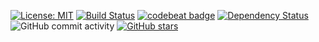[![License: MIT](https://img.shields.io/badge/License-MIT-yellow.svg)](https://opensource.org/licenses/MIT)
[![Build Status](https://travis-ci.org/MaximeAubanel/termonitor.svg?branch=master)](https://travis-ci.org/MaximeAubanel/termonitor)
[![codebeat badge](https://codebeat.co/badges/370b2558-c0d1-40d7-b630-5d5088103bb4)](https://codebeat.co/projects/github-com-maximeaubanel-termonitor-master)
[![Dependency Status](https://david-dm.org/MaximeAubanel/termonitor.svg)](https://david-dm.org/MaximeAubanel/termonitor)
![GitHub commit activity](https://img.shields.io/github/commit-activity/m/MaximeAubanel/termonitor.svg)
[![GitHub stars](https://img.shields.io/github/stars/MaximeAubanel/termonitor.svg?style=social)](https://github.com/MaximeAubanel/termonitor/stargazers)
